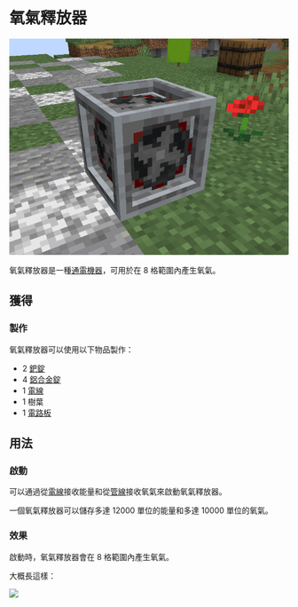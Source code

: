 # 氧氣釋放器

![](<../.gitbook/assets/image (18).png>)

氧氣釋放器是一種[通電機器](../space/energy-systems.md)，可用於在 8 格範圍內產生氧氣。

## 獲得

### 製作

氧氣釋放器可以使用以下物品製作：

* 2 [鈀錠](palladium-ingot.md)
* 4 [鋁合金錠](aluminium-alloy-ingot.md)
* 1 [電線](Wire.md)
* 1 樹葉
* 1 [電路板](circuit-board.md)

## 用法

### 啟動

可以通過從[電線](Wire.md)接收能量和從[管線](Pipe.md)接收氧氣來啟動氧氣釋放器。

一個氧氣釋放器可以儲存多達 12000 單位的能量和多達 10000 單位的氧氣。

### 效果

啟動時，氧氣釋放器會在 8 格範圍內產生氧氣。

大概長這樣：

![](https://camo.githubusercontent.com/5d6bea358806f671cae919d0cb1384aedfc10e01597ecf54ecdbbd63a1606908/68747470733a2f2f692e696d6775722e636f6d2f734f59335569702e706e67)
